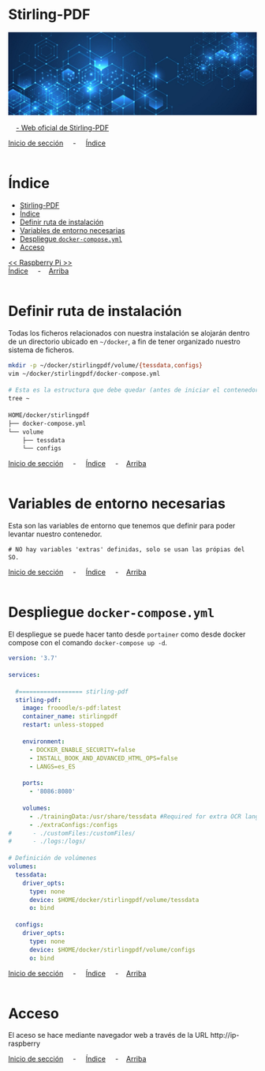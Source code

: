 # Stirling-PDF

![Header](../../img/ima-example-header-01.png)




&nbsp; &nbsp; [- Web oficial de Stirling-PDF](https://github.com/Stirling-Tools/Stirling-PDF)


[Inicio de sección](#stirling-pdf) &nbsp; &nbsp; - &nbsp; &nbsp; [Índice](#índice)
<br><br>

# Índice
- [Stirling-PDF](#stirling-pdf)
- [Índice](#índice)
- [Definir ruta de instalación](#definir-ruta-de-instalación)
- [Variables de entorno necesarias](#variables-de-entorno-necesarias)
- [Despliegue `docker-compose.yml`](#despliegue-docker-composeyml)
- [Acceso](#acceso)

[<< Raspberry Pi >>](../raspberrypi.md)<br>
[Índice](#índice) &nbsp; &nbsp; - &nbsp; &nbsp;[Arriba](#stirling-pdf)
<br><br>

# Definir ruta de instalación
Todas los ficheros relacionados con nuestra instalación se alojarán dentro de un directorio ubicado en `~/docker`, a fin de tener organizado nuestro sistema de ficheros.

```bash
mkdir -p ~/docker/stirlingpdf/volume/{tessdata,configs}
vim ~/docker/stirlingpdf/docker-compose.yml

# Esta es la estructura que debe quedar (antes de iniciar el contenedor)
tree ~

HOME/docker/stirlingpdf
├── docker-compose.yml
└── volume
    ├── tessdata
    └── configs
```


[Inicio de sección](#definir-ruta-de-instalación) &nbsp; &nbsp; - &nbsp; &nbsp; [Índice](#índice) &nbsp; &nbsp; - &nbsp; &nbsp;[Arriba](#stirling-pdf)
<br><br>

# Variables de entorno necesarias
Esta son las variables de entorno que tenemos que definir para poder levantar nuestro contenedor.

```.env
# NO hay variables 'extras' definidas, solo se usan las própias del SO.
```

[Inicio de sección](#variables-de-entorno-necesarias) &nbsp; &nbsp; - &nbsp; &nbsp; [Índice](#índice) &nbsp; &nbsp; - &nbsp; &nbsp;[Arriba](#stirling-pdf)
<br><br>

# Despliegue `docker-compose.yml`
El despliegue se puede hacer tanto desde `portainer` como desde docker compose con el comando `docker-compose up -d`.

```yaml
version: '3.7'

services:

  #================== stirling-pdf
  stirling-pdf:
    image: frooodle/s-pdf:latest
    container_name: stirlingpdf
    restart: unless-stopped

    environment:
      - DOCKER_ENABLE_SECURITY=false
      - INSTALL_BOOK_AND_ADVANCED_HTML_OPS=false
      - LANGS=es_ES

    ports:
      - '8086:8080'

    volumes:
      - ./trainingData:/usr/share/tessdata #Required for extra OCR languages
      - ./extraConfigs:/configs
#      - ./customFiles:/customFiles/
#      - ./logs:/logs/

# Definición de volúmenes
volumes:
  tessdata:
    driver_opts:
      type: none
      device: $HOME/docker/stirlingpdf/volume/tessdata
      o: bind

  configs:
    driver_opts:
      type: none
      device: $HOME/docker/stirlingpdf/volume/configs
      o: bind
```

[Inicio de sección](#despliegue-docker-composeyml) &nbsp; &nbsp; - &nbsp; &nbsp; [Índice](#índice) &nbsp; &nbsp; - &nbsp; &nbsp;[Arriba](#stirling-pdf)
<br><br>

# Acceso
El aceso se hace mediante navegador web a través de la URL http://ip-raspberry

[Inicio de sección](#acceso) &nbsp; &nbsp; - &nbsp; &nbsp; [Índice](#índice) &nbsp; &nbsp; - &nbsp; &nbsp;[Arriba](#stirling-pdf)
<br><br>